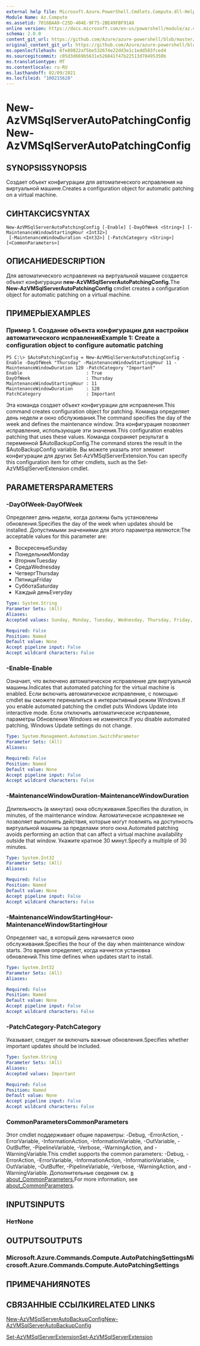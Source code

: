 ```yaml
---
external help file: Microsoft.Azure.PowerShell.Cmdlets.Compute.dll-Help.xml
Module Name: Az.Compute
ms.assetid: 7016BAA9-C25D-404E-9F75-2BE49FBF91A8
online version: https://docs.microsoft.com/en-us/powershell/module/az.compute/new-azvmsqlserverautopatchingconfig
schema: 2.0.0
content_git_url: https://github.com/Azure/azure-powershell/blob/master/src/Compute/Compute/help/New-AzVMSqlServerAutoPatchingConfig.md
original_content_git_url: https://github.com/Azure/azure-powershell/blob/master/src/Compute/Compute/help/New-AzVMSqlServerAutoPatchingConfig.md
ms.openlocfilehash: 6fe89822af5be532674e22dd3e1c1edd583fced4
ms.sourcegitcommit: c05d3d669b5631e526841f47b22513d78495350b
ms.translationtype: MT
ms.contentlocale: ru-RU
ms.lasthandoff: 02/09/2021
ms.locfileid: "100215628"
---
```

# <span data-ttu-id="4e7fd-101">New-AzVMSqlServerAutoPatchingConfig</span><span class="sxs-lookup"><span data-stu-id="4e7fd-101">New-AzVMSqlServerAutoPatchingConfig</span></span>

## <span data-ttu-id="4e7fd-102">SYNOPSIS</span><span class="sxs-lookup"><span data-stu-id="4e7fd-102">SYNOPSIS</span></span>
<span data-ttu-id="4e7fd-103">Создает объект конфигурации для автоматического исправления на виртуальной машине.</span><span class="sxs-lookup"><span data-stu-id="4e7fd-103">Creates a configuration object for automatic patching on a virtual machine.</span></span>

## <span data-ttu-id="4e7fd-104">СИНТАКСИС</span><span class="sxs-lookup"><span data-stu-id="4e7fd-104">SYNTAX</span></span>

```
New-AzVMSqlServerAutoPatchingConfig [-Enable] [-DayOfWeek <String>] [-MaintenanceWindowStartingHour <Int32>]
 [-MaintenanceWindowDuration <Int32>] [-PatchCategory <String>] [<CommonParameters>]
```

## <span data-ttu-id="4e7fd-105">ОПИСАНИЕ</span><span class="sxs-lookup"><span data-stu-id="4e7fd-105">DESCRIPTION</span></span>
<span data-ttu-id="4e7fd-106">Для автоматического исправления на виртуальной машине создается объект конфигурации **new-AzVMSqlServerAutoPatchingConfig.**</span><span class="sxs-lookup"><span data-stu-id="4e7fd-106">The **New-AzVMSqlServerAutoPatchingConfig** cmdlet creates a configuration object for automatic patching on a virtual machine.</span></span>

## <span data-ttu-id="4e7fd-107">ПРИМЕРЫ</span><span class="sxs-lookup"><span data-stu-id="4e7fd-107">EXAMPLES</span></span>

### <span data-ttu-id="4e7fd-108">Пример 1. Создание объекта конфигурации для настройки автоматического исправления</span><span class="sxs-lookup"><span data-stu-id="4e7fd-108">Example 1: Create a configuration object to configure automatic patching</span></span>
```
PS C:\> $AutoPatchingConfig = New-AzVMSqlServerAutoPatchingConfig -Enable -DayOfWeek "Thursday" -MaintenanceWindowStartingHour 11 -MaintenanceWindowDuration 120 -PatchCategory "Important"
Enable                        : True
DayOfWeek                     : Thursday
MaintenanceWindowStartingHour : 11
MaintenanceWindowDuration     : 120
PatchCategory                 : Important
```

<span data-ttu-id="4e7fd-109">Эта команда создает объект конфигурации для исправления.</span><span class="sxs-lookup"><span data-stu-id="4e7fd-109">This command creates configuration object for patching.</span></span>
<span data-ttu-id="4e7fd-110">Команда определяет день недели и окно обслуживания.</span><span class="sxs-lookup"><span data-stu-id="4e7fd-110">The command specifies the day of the week and defines the maintenance window.</span></span>
<span data-ttu-id="4e7fd-111">Эта конфигурация позволяет исправления, использующие эти значения.</span><span class="sxs-lookup"><span data-stu-id="4e7fd-111">This configuration enables patching that uses these values.</span></span>
<span data-ttu-id="4e7fd-112">Команда сохраняет результат в переменной $AutoBackupConfig.</span><span class="sxs-lookup"><span data-stu-id="4e7fd-112">The command stores the result in the $AutoBackupConfig variable.</span></span>
<span data-ttu-id="4e7fd-113">Вы можете указать этот элемент конфигурации для других Set-AzVMSqlServerExtension.</span><span class="sxs-lookup"><span data-stu-id="4e7fd-113">You can specify this configuration item for other cmdlets, such as the Set-AzVMSqlServerExtension cmdlet.</span></span>

## <span data-ttu-id="4e7fd-114">PARAMETERS</span><span class="sxs-lookup"><span data-stu-id="4e7fd-114">PARAMETERS</span></span>

### <span data-ttu-id="4e7fd-115">-DayOfWeek</span><span class="sxs-lookup"><span data-stu-id="4e7fd-115">-DayOfWeek</span></span>
<span data-ttu-id="4e7fd-116">Определяет день недели, когда должны быть установлены обновления.</span><span class="sxs-lookup"><span data-stu-id="4e7fd-116">Specifies the day of the week when updates should be installed.</span></span>
<span data-ttu-id="4e7fd-117">Допустимыми значениями для этого параметра являются:</span><span class="sxs-lookup"><span data-stu-id="4e7fd-117">The acceptable values for this parameter are:</span></span>
- <span data-ttu-id="4e7fd-118">Воскресенье</span><span class="sxs-lookup"><span data-stu-id="4e7fd-118">Sunday</span></span>
- <span data-ttu-id="4e7fd-119">Понедельник</span><span class="sxs-lookup"><span data-stu-id="4e7fd-119">Monday</span></span>
- <span data-ttu-id="4e7fd-120">Вторник</span><span class="sxs-lookup"><span data-stu-id="4e7fd-120">Tuesday</span></span>
- <span data-ttu-id="4e7fd-121">Среда</span><span class="sxs-lookup"><span data-stu-id="4e7fd-121">Wednesday</span></span>
- <span data-ttu-id="4e7fd-122">Четверг</span><span class="sxs-lookup"><span data-stu-id="4e7fd-122">Thursday</span></span>
- <span data-ttu-id="4e7fd-123">Пятница</span><span class="sxs-lookup"><span data-stu-id="4e7fd-123">Friday</span></span>
- <span data-ttu-id="4e7fd-124">Суббота</span><span class="sxs-lookup"><span data-stu-id="4e7fd-124">Saturday</span></span>
- <span data-ttu-id="4e7fd-125">Каждый день</span><span class="sxs-lookup"><span data-stu-id="4e7fd-125">Everyday</span></span>

```yaml
Type: System.String
Parameter Sets: (All)
Aliases:
Accepted values: Sunday, Monday, Tuesday, Wednesday, Thursday, Friday, Saturday, Everyday

Required: False
Position: Named
Default value: None
Accept pipeline input: False
Accept wildcard characters: False
```

### <span data-ttu-id="4e7fd-126">-Enable</span><span class="sxs-lookup"><span data-stu-id="4e7fd-126">-Enable</span></span>
<span data-ttu-id="4e7fd-127">Означает, что включено автоматическое исправление для виртуальной машины.</span><span class="sxs-lookup"><span data-stu-id="4e7fd-127">Indicates that automated patching for the virtual machine is enabled.</span></span>
<span data-ttu-id="4e7fd-128">Если включить автоматическое исправление, с помощью cmdlet вы сможете переналиться в интерактивный режим Windows.</span><span class="sxs-lookup"><span data-stu-id="4e7fd-128">If you enable automated patching the cmdlet puts Windows Update into interactive mode.</span></span>
<span data-ttu-id="4e7fd-129">Если отключить автоматическое исправление, параметры Обновления Windows не изменятся.</span><span class="sxs-lookup"><span data-stu-id="4e7fd-129">If you disable automated patching, Windows Update settings do not change.</span></span>

```yaml
Type: System.Management.Automation.SwitchParameter
Parameter Sets: (All)
Aliases:

Required: False
Position: Named
Default value: None
Accept pipeline input: False
Accept wildcard characters: False
```

### <span data-ttu-id="4e7fd-130">-MaintenanceWindowDuration</span><span class="sxs-lookup"><span data-stu-id="4e7fd-130">-MaintenanceWindowDuration</span></span>
<span data-ttu-id="4e7fd-131">Длительность (в минутах) окна обслуживания.</span><span class="sxs-lookup"><span data-stu-id="4e7fd-131">Specifies the duration, in minutes, of the maintenance window.</span></span>
<span data-ttu-id="4e7fd-132">Автоматическое исправление не позволяет выполнять действия, которые могут повлиять на доступность виртуальной машины за пределами этого окна.</span><span class="sxs-lookup"><span data-stu-id="4e7fd-132">Automated patching avoids performing an action that can affect a virtual machine availability outside that window.</span></span>
<span data-ttu-id="4e7fd-133">Укажите кратное 30 минут.</span><span class="sxs-lookup"><span data-stu-id="4e7fd-133">Specify a multiple of 30 minutes.</span></span>

```yaml
Type: System.Int32
Parameter Sets: (All)
Aliases:

Required: False
Position: Named
Default value: None
Accept pipeline input: False
Accept wildcard characters: False
```

### <span data-ttu-id="4e7fd-134">-MaintenanceWindowStartingHour</span><span class="sxs-lookup"><span data-stu-id="4e7fd-134">-MaintenanceWindowStartingHour</span></span>
<span data-ttu-id="4e7fd-135">Определяет час, в который день начинается окно обслуживания.</span><span class="sxs-lookup"><span data-stu-id="4e7fd-135">Specifies the hour of the day when maintenance window starts.</span></span>
<span data-ttu-id="4e7fd-136">Это время определяет, когда начнется установка обновлений.</span><span class="sxs-lookup"><span data-stu-id="4e7fd-136">This time defines when updates start to install.</span></span>

```yaml
Type: System.Int32
Parameter Sets: (All)
Aliases:

Required: False
Position: Named
Default value: None
Accept pipeline input: False
Accept wildcard characters: False
```

### <span data-ttu-id="4e7fd-137">-PatchCategory</span><span class="sxs-lookup"><span data-stu-id="4e7fd-137">-PatchCategory</span></span>
<span data-ttu-id="4e7fd-138">Указывает, следует ли включать важные обновления.</span><span class="sxs-lookup"><span data-stu-id="4e7fd-138">Specifies whether important updates should be included.</span></span>

```yaml
Type: System.String
Parameter Sets: (All)
Aliases:
Accepted values: Important

Required: False
Position: Named
Default value: None
Accept pipeline input: False
Accept wildcard characters: False
```

### <span data-ttu-id="4e7fd-139">CommonParameters</span><span class="sxs-lookup"><span data-stu-id="4e7fd-139">CommonParameters</span></span>
<span data-ttu-id="4e7fd-140">Этот cmdlet поддерживает общие параметры: -Debug, -ErrorAction, -ErrorVariable, -InformationAction, -InformationVariable, -OutVariable, -OutBuffer, -PipelineVariable, -Verbose, -WarningAction, and -WarningVariable.</span><span class="sxs-lookup"><span data-stu-id="4e7fd-140">This cmdlet supports the common parameters: -Debug, -ErrorAction, -ErrorVariable, -InformationAction, -InformationVariable, -OutVariable, -OutBuffer, -PipelineVariable, -Verbose, -WarningAction, and -WarningVariable.</span></span> <span data-ttu-id="4e7fd-141">Дополнительные сведения см. [в about_CommonParameters.](http://go.microsoft.com/fwlink/?LinkID=113216)</span><span class="sxs-lookup"><span data-stu-id="4e7fd-141">For more information, see [about_CommonParameters](http://go.microsoft.com/fwlink/?LinkID=113216).</span></span>

## <span data-ttu-id="4e7fd-142">INPUTS</span><span class="sxs-lookup"><span data-stu-id="4e7fd-142">INPUTS</span></span>

### <span data-ttu-id="4e7fd-143">Нет</span><span class="sxs-lookup"><span data-stu-id="4e7fd-143">None</span></span>

## <span data-ttu-id="4e7fd-144">OUTPUTS</span><span class="sxs-lookup"><span data-stu-id="4e7fd-144">OUTPUTS</span></span>

### <span data-ttu-id="4e7fd-145">Microsoft.Azure.Commands.Compute.AutoPatchingSettings</span><span class="sxs-lookup"><span data-stu-id="4e7fd-145">Microsoft.Azure.Commands.Compute.AutoPatchingSettings</span></span>

## <span data-ttu-id="4e7fd-146">ПРИМЕЧАНИЯ</span><span class="sxs-lookup"><span data-stu-id="4e7fd-146">NOTES</span></span>

## <span data-ttu-id="4e7fd-147">СВЯЗАННЫЕ ССЫЛКИ</span><span class="sxs-lookup"><span data-stu-id="4e7fd-147">RELATED LINKS</span></span>

[<span data-ttu-id="4e7fd-148">New-AzVMSqlServerAutoBackupConfig</span><span class="sxs-lookup"><span data-stu-id="4e7fd-148">New-AzVMSqlServerAutoBackupConfig</span></span>](./New-AzVMSqlServerAutoBackupConfig.md)

[<span data-ttu-id="4e7fd-149">Set-AzVMSqlServerExtension</span><span class="sxs-lookup"><span data-stu-id="4e7fd-149">Set-AzVMSqlServerExtension</span></span>](./Set-AzVMSqlServerExtension.md)


